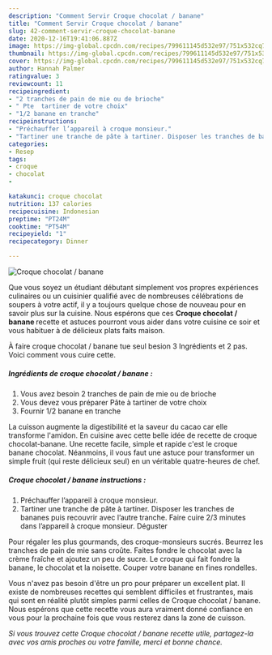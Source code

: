 ```yaml
---
description: "Comment Servir Croque chocolat / banane"
title: "Comment Servir Croque chocolat / banane"
slug: 42-comment-servir-croque-chocolat-banane
date: 2020-12-16T19:41:06.887Z
image: https://img-global.cpcdn.com/recipes/799611145d532e97/751x532cq70/croque-chocolat-banane-photo-principale-de-la-recette.jpg
thumbnail: https://img-global.cpcdn.com/recipes/799611145d532e97/751x532cq70/croque-chocolat-banane-photo-principale-de-la-recette.jpg
cover: https://img-global.cpcdn.com/recipes/799611145d532e97/751x532cq70/croque-chocolat-banane-photo-principale-de-la-recette.jpg
author: Hannah Palmer
ratingvalue: 3
reviewcount: 11
recipeingredient:
- "2 tranches de pain de mie ou de brioche"
- " Pte  tartiner de votre choix"
- "1/2 banane en tranche"
recipeinstructions:
- "Préchauffer l’appareil à croque monsieur."
- "Tartiner une tranche de pâte à tartiner. Disposer les tranches de bananes puis recouvrir avec l’autre tranche. Faire cuire 2/3 minutes dans l’appareil à croque monsieur. Déguster"
categories:
- Resep
tags:
- croque
- chocolat
- 

katakunci: croque chocolat  
nutrition: 137 calories
recipecuisine: Indonesian
preptime: "PT24M"
cooktime: "PT54M"
recipeyield: "1"
recipecategory: Dinner

---
```



![Croque chocolat / banane](https://img-global.cpcdn.com/recipes/799611145d532e97/751x532cq70/croque-chocolat-banane-photo-principale-de-la-recette.jpg)

Que vous soyez un étudiant débutant simplement vos propres expériences culinaires ou un cuisinier qualifié avec de nombreuses célébrations de soupers à votre actif, il y a toujours quelque chose de nouveau pour en savoir plus sur la cuisine. Nous espérons que ces <strong> Croque chocolat / banane </strong> recette et astuces pourront vous aider dans votre cuisine ce soir et vous habituer à de délicieux plats faits maison.

<!--inarticleads1-->

À faire croque chocolat / banane tue seul besion 3 Ingrédients et 2 pas. Voici comment vous cuire cette.

##### Ingrédients de croque chocolat / banane :

1. Vous avez besoin 2 tranches de pain de mie ou de brioche
1. Vous devez vous préparer  Pâte à tartiner de votre choix
1. Fournir 1/2 banane en tranche


La cuisson augmente la digestibilité et la saveur du cacao car elle transforme l&#39;amidon. En cuisine avec cette belle idée de recette de croque chocolat-banane. Une recette facile, simple et rapide c&#39;est le croque banane chocolat. Néanmoins, il vous faut une astuce pour transformer un simple fruit (qui reste délicieux seul) en un véritable quatre-heures de chef. 

<!--inarticleads2-->

##### Croque chocolat / banane instructions :

1. Préchauffer l’appareil à croque monsieur.
1. Tartiner une tranche de pâte à tartiner. Disposer les tranches de bananes puis recouvrir avec l’autre tranche. Faire cuire 2/3 minutes dans l’appareil à croque monsieur. Déguster


Pour régaler les plus gourmands, des croque-monsieurs sucrés. Beurrez les tranches de pain de mie sans croûte. Faites fondre le chocolat avec la crème fraîche et ajoutez un peu de sucre. Le croque qui fait fondre la banane, le chocolat et la noisette. Couper votre banane en fines rondelles. 

<!--inarticleads1-->

<p>
Vous n'avez pas besoin d'être un pro pour préparer un excellent plat. Il existe de nombreuses recettes qui semblent difficiles et frustrantes, mais qui sont en réalité plutôt simples parmi celles de Croque chocolat / banane. Nous espérons que cette recette vous aura vraiment donné confiance en vous pour la prochaine fois que vous resterez dans la zone de cuisson.
</p>

<p>
<i>Si vous trouvez cette Croque chocolat / banane recette utile, partagez-la avec vos amis proches ou votre famille, merci et bonne chance.</i>
</p>
